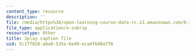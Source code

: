 ```yaml
---
content_type: resource
description: ''
file: /media/https%3A/open-learning-course-data-rc.s3.amazonaws.com/8-334-statistical-mechanics-ii-statistical-physics-of-fields-spring-2014/5c1ff828a6a0535e6ed9eca4f648a7f0_bMnpf0s-mAk.srt
file_type: application/x-subrip
resourcetype: Other
title: 3play caption file
uid: 5c1ff828-a6a0-535e-6ed9-eca4f648a7f0
---
```

